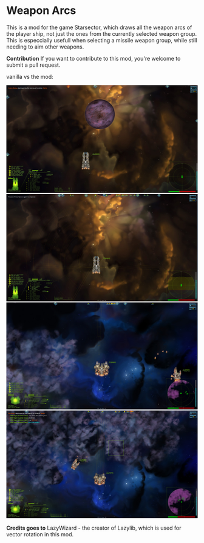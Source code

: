 # Weapon Arcs
This is a mod for the game Starsector, which draws all the weapon arcs of the player ship, not just the ones from the currently selected weapon group. This is especcially usefull when selecting a missile weapon group, while still needing to aim other weapons. 





**Contribution**
If you want to contribute to this mod, you're welcome to submit a pull request.

vanilla vs the mod:

![alt text](ConquestVanilla.jpg)
![alt text](Conquest.jpg)
![alt text](DominatorVanilla.jpg)
![alt text](Dominator.jpg)

**Credits goes to**
LazyWizard - the creator of Lazylib, which is used for vector rotation in this mod.

